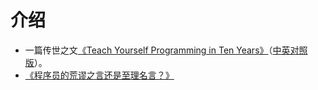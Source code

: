 # 介绍

* 一篇传世之文[《Teach Yourself Programming in Ten Years》](http://norvig.com/21-days.html)（[中英对照版](http://daiyuwen.freeshell.org/gb/misc/21-days-cn.html)）。
* [《程序员的荒谬之言还是至理名言？》](https://coolshell.cn/articles/4235.html)